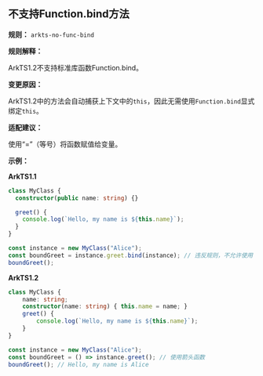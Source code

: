 ## 不支持Function.bind方法

**规则：** `arkts-no-func-bind`

**规则解释：**

ArkTS1.2不支持标准库函数Function.bind。

**变更原因：**
 
ArkTS1.2中的方法会自动捕获上下文中的`this`，因此无需使用`Function.bind`显式绑定`this`。

**适配建议：**

使用“=”（等号）将函数赋值给变量。

**示例：**

**ArkTS1.1**

```typescript
class MyClass {
  constructor(public name: string) {}

  greet() {
    console.log(`Hello, my name is ${this.name}`);
  }
}

const instance = new MyClass("Alice");
const boundGreet = instance.greet.bind(instance); // 违反规则，不允许使用 Function.bind
boundGreet();
```

**ArkTS1.2**

```typescript
class MyClass {
    name: string;
    constructor(name: string) { this.name = name; }
    greet() {
        console.log(`Hello, my name is ${this.name}`);
    }
}

const instance = new MyClass("Alice");
const boundGreet = () => instance.greet(); // 使用箭头函数
boundGreet(); // Hello, my name is Alice
```
